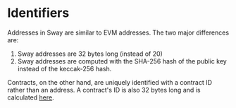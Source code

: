 # Identifiers

Addresses in Sway are similar to EVM addresses. The two major differences are:

1. Sway addresses are 32 bytes long (instead of 20)
2. Sway addresses are computed with the SHA-256 hash of the public key instead of the keccak-256 hash.

Contracts, on the other hand, are uniquely identified with a contract ID rather than an address. A contract's ID is also 32 bytes long and is calculated [here](https://github.com/FuelLabs/fuel-specs/blob/master/specs/protocol/identifiers.md#contract-id).
